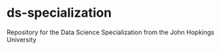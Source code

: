 # ds-specialization
Repository for the Data Science Specialization from the John Hopkings University
